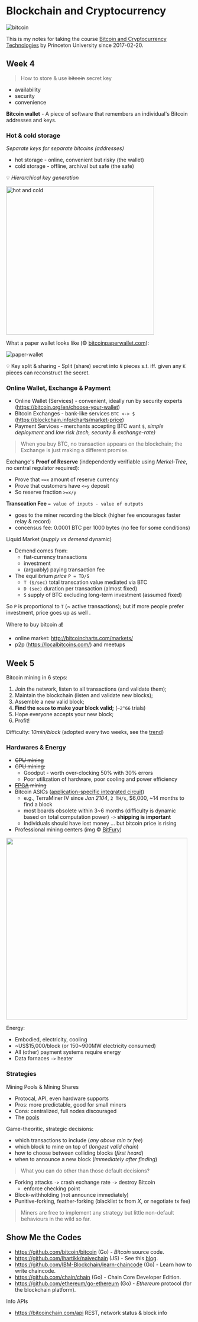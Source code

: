 # Blockchain and Cryptocurrency

![bitcoin](https://cdn.rawgit.com/ShevaXu/blockchain-bitcoin/master/images/bitcoin-logo.svg)

This is my notes for taking the course [Bitcoin and Cryptocurrency Technologies](https://www.coursera.org/learn/cryptocurrency/home) by Princeton University since 2017-02-20.

## Week 4

> How to store & use ~~bitcoin~~ secret key

* availability
* security
* convenience

**Bitcoin wallet** - A piece of software that remembers an individual's Bitcoin addresses and keys.

### Hot & cold storage

*Separate keys for separate bitcoins (addresses)*

- hot storage - online, convenient but risky (the wallet)
- cold storage - offline, archival but safe (the safe)

:bulb: *Hierarchical key generation*

<img alt="hot and cold" src="https://cdn.rawgit.com/ShevaXu/blockchain-bitcoin/master/images/hot-cold.svg" width="400px">

What a paper wallet looks like (&copy; [bitcoinpaperwallet.com](https://bitcoinpaperwallet.com)):

![paper-wallet](https://bitcoinpaperwallet.com/images/front-back-sample-big.jpg)

:bulb: Key split & sharing - Split (share) secret into `N` pieces s.t. iff. given any `K` pieces can reconstruct the secret.

### Online Wallet, Exchange \& Payment

* Online Wallet (Services) - convenient, ideally run by security experts (https://bitcoin.org/en/choose-your-wallet)
* Bitcoin Exchanges - bank-like services `BTC <-> $` (https://blockchain.info/charts/market-price)
* Payment Services - merchants accepting BTC want `$`, *simple deployment* and *low risk (tech, security \& exchange-rate)*

> When you buy BTC, no transaction appears on the blockchain; the Exchange is just making a different promise.

Exchange's **Proof of Reserve** (independently verifiable using *Merkel-Tree*, no central regulator required):

- Prove that `>=x` amount of reserve currency 
- Prove that customers have `<=y` deposit
- So reserve fraction `>=x/y`

**Transcation Fee** `= value of inputs - value of outputs`

- goes to the miner recording the block (higher fee encourages faster relay \& record)
- concensus fee: 0.0001 BTC per 1000 bytes (no fee for some conditions)

Liquid Market (*supply vs demend* dynamic)

- Demend comes from:
	- fiat-currency transactions
	- investment
	- (arguably) paying transaction fee
- The equilibrium *price* `P = TD/S`
	- `T ($/sec)` total transcation value mediated via BTC 
	- `D (sec)` duration per transaction (almost fixed)
	- `S` supply of BTC excluding long-term investment (assumed fixed)

So `P` is proportional to `T` (\~ active transactions); but if more people prefer investment, price goes up as well .

Where to buy bitcoin :moneybag:

- online market: http://bitcoincharts.com/markets/
- p2p (https://localbitcoins.com/) and meetups

## Week 5

Bitcoin mining in 6 steps:

1. Join the network, listen to all transactions (and validate them);
2. Maintain the blockchain (listen and validate new blocks);
3. Assemble a new valid block;
4. **Find the `nouce` to make your block valid;** (`~2^66` trials)
5. Hope everyone accepts your new block;
6. Profit!

Difficulty: *10min/block* (adopted every two weeks, see the [trend](https://bitcoinwisdom.com/bitcoin/difficulty)) 

### Hardwares \& Energy

- ~~CPU mining~~
- ~~GPU mining:~~
	- Goodput - worth over-clocking 50% with 30% errors
	- Poor utilization of hardware, poor cooling and power efficiency
- ~~[FPGA](https://en.wikipedia.org/wiki/Field-programmable_gate_array) mining~~
- Bitcoin ASICs ([application-specific integrated circuit](https://en.wikipedia.org/wiki/Application-specific_integrated_circuit))
	- e.g., TerraMiner IV since *Jan 2104*, `2 TH/s`, $6,000, ~14 months to find a block
	- most boards obsolete within 3~6 months (difficulty is dynamic based on total computation power) `->` **shipping is important**
	- Individuals should have lost money ... but bitcoin price is rising
- Professional mining centers (img &copy; [BitFury](http://bitfury.com/products#container-datacenter))

<img src="http://bitfury.com/products/icblockbox_2.jpg" width="490px">

Energy:

- Embodied, electricity, cooling
- ~US$15,000/block (or 150~900MW electricity consumed)
- All (other) payment systems require energy
- Data fornaces `->` heater

### Strategies

Mining Pools \& Mining Shares

- Protocal, API, even hardware supports
- Pros: more predictable, good for small miners
- Cons: centralized, full nodes discouraged
- The [pools](https://bitcoinchain.com/pools)

Game-theoritic, strategic decisions:

- which transactions to include (*any above min tx fee*)
- which block to mine on top of (*longest valid chain*)
- how to choose between colliding blocks (*first heard*)
- when to announce a new block (*immediately after finding*)

> What you can do other than those default decisions?

- Forking attacks `->` crash exchange rate `->` destroy Bitcoin
	- enforce checking point
- Block-withholding (not announce immediately)
- Punitive-forking, feather-forking (blacklist tx from *X*, or negotiate tx fee)

> Miners are free to implement any strategy but little non-default behaviours in the wild so far.

## Show Me the Codes

* https://github.com/bitcoin/bitcoin (Go) - *Bitcoin* source code.
* https://github.com/lhartikk/naivechain (JS) - See this [blog](https://medium.com/@lhartikk/a-blockchain-in-200-lines-of-code-963cc1cc0e54#.4mdlna763).
* https://github.com/IBM-Blockchain/learn-chaincode (Go) - Learn how to write chaincode.
* https://github.com/chain/chain (Go) - Chain Core Developer Edition.
* https://github.com/ethereum/go-ethereum (Go) - *Ethereum* protocol (for the blockchain platform).

Info APIs

* https://bitcoinchain.com/api REST, network status \& block info